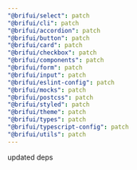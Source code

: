 ```yaml
---
"@brifui/select": patch
"@brifui/cli": patch
"@brifui/accordion": patch
"@brifui/button": patch
"@brifui/card": patch
"@brifui/checkbox": patch
"@brifui/components": patch
"@brifui/form": patch
"@brifui/input": patch
"@brifui/eslint-config": patch
"@brifui/mocks": patch
"@brifui/postcss": patch
"@brifui/styled": patch
"@brifui/theme": patch
"@brifui/types": patch
"@brifui/typescript-config": patch
"@brifui/utils": patch
---
```


updated deps
